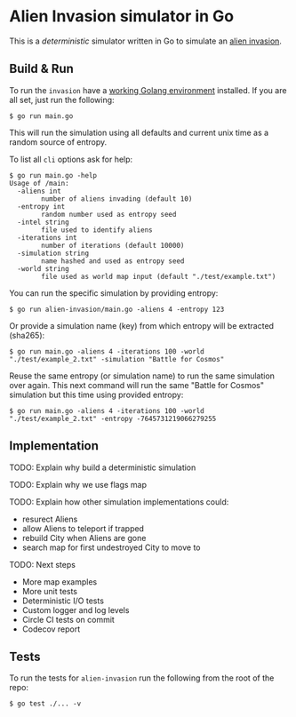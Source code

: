 # Alien Invasion simulator in Go

This is a _deterministic_ simulator written in Go to simulate an [alien invasion](./CHALLENGE.md).

## Build & Run

To run the `invasion` have a [working Golang environment](https://golang.org/doc/install) installed. If you are all set, just run the following:

```
$ go run main.go
```
This will run the simulation using all defaults and current unix time as a random source of entropy.

To list all `cli` options ask for help:
```
$ go run main.go -help
Usage of /main:
  -aliens int
        number of aliens invading (default 10)
  -entropy int
        random number used as entropy seed
  -intel string
        file used to identify aliens
  -iterations int
        number of iterations (default 10000)
  -simulation string
        name hashed and used as entropy seed
  -world string
        file used as world map input (default "./test/example.txt")
```

You can run the specific simulation by providing entropy:

```
$ go run alien-invasion/main.go -aliens 4 -entropy 123
```

Or provide a simulation name (key) from which entropy will be extracted (sha265):

```
$ go run main.go -aliens 4 -iterations 100 -world "./test/example_2.txt" -simulation "Battle for Cosmos"
```

Reuse the same entropy (or simulation name) to run the same simulation over again. This next command will run the same "Battle for Cosmos" simulation but this time using provided entropy:

```
$ go run main.go -aliens 4 -iterations 100 -world "./test/example_2.txt" -entropy -7645731219066279255
```

## Implementation

TODO: Explain why build a deterministic simulation

TODO: Explain why we use flags map

TODO: Explain how other simulation implementations could:
- resurect Aliens
- allow Aliens to teleport if trapped
- rebuild City when Aliens are gone
- search map for first undestroyed City to move to

TODO: Next steps
- More map examples
- More unit tests
- Deterministic I/O tests
- Custom logger and log levels
- Circle CI tests on commit
- Codecov report

## Tests

To run the tests for `alien-invasion` run the following from the root of the repo:

```
$ go test ./... -v
```
